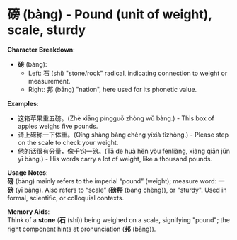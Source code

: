 # **磅 (bàng) - Pound (unit of weight), scale, sturdy**

**Character Breakdown**:  
- **磅** (bàng):
  - Left: 石 (shí) "stone/rock" radical, indicating connection to weight or measurement.
  - Right: 邦 (bāng) "nation", here used for its phonetic value.

**Examples**:  
- 这箱苹果重五磅。(Zhè xiāng píngguǒ zhòng wǔ bàng.) - This box of apples weighs five pounds.  
- 请上磅称一下体重。(Qǐng shàng bàng chèng yīxià tǐzhòng.) - Please step on the scale to check your weight.  
- 他的话很有分量，像千钧一磅。(Tā de huà hěn yǒu fènliàng, xiàng qiān jūn yī bàng.) - His words carry a lot of weight, like a thousand pounds.

**Usage Notes**:  
**磅** (bàng) mainly refers to the imperial “pound” (weight); measure word: **一磅** (yī bàng). Also refers to “scale” (**磅秤** (bàng chèng)), or "sturdy". Used in formal, scientific, or colloquial contexts.

**Memory Aids**:  
Think of a **stone** (**石** (shí)) being weighed on a scale, signifying "pound"; the right component hints at pronunciation (**邦** (bāng)).